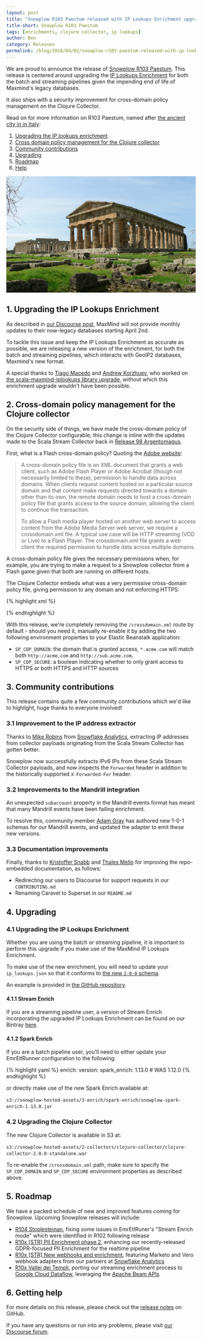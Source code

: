 ```yaml
---
layout: post
title: "Snowplow R103 Paestum released with IP Lookups Enrichment upgrade"
title-short: Snowplow R103 Paestum
tags: [enrichments, clojure collector, ip lookups]
author: Ben
category: Releases
permalink: /blog/2018/04/02/snowplow-r103-paestum-released-with-ip-lookups-enrichment-upgrade/
---
```


We are proud to announce the release of [Snowplow R103 Paestum][release-notes]. This release is
centered around upgrading the [IP Lookups Enrichment][ip-lookups-enrichment] for both the batch and streaming pipelines given
the impending end of life of Maxmind's legacy databases.

It also ships with a security improvement for cross-domain policy management on the Clojure
Collector.

Read on for more information on R103 Paestum, named after [the ancient city in in Italy][paestum]:

<!--more-->

1. [Upgrading the IP lookups enrichment](#ip-lookups)
2. [Cross domain policy management for the Clojure collector](#cdp)
3. [Community contributions](#oss)
4. [Upgrading](#upgrading)
5. [Roadmap](#roadmap)
6. [Help](#help)

![paestum][paestum-img]

<h2 id="ip-lookups">1. Upgrading the IP Lookups Enrichment</h2>

As described in [our Discourse post][disc-ip-lookups], MaxMind will not provide monthly updates to
their now-legacy databases starting April 2nd.

To tackle this issue and keep the IP Lookups Enrichment as accurate as possible, we are
releasing a new version of the enrichment, for both the batch and streaming pipelines, which
interacts with GeoIP2 databases, Maxmind's new format.

A special thanks to [Tiago Macedo][tmacedo] and [Andrew Korzhuev][andrusha], who worked on
[the scala-maxmind-iplookups library upgrade][scala-maxmind-iplookups], without which this
enrichment upgrade wouldn't have been possible.

<h2 id="cdp">2. Cross-domain policy management for the Clojure collector</h2>

On the security side of things, we have made the cross-domain policy of the Clojure Collector
configurable; this change is inline with the updates made to the Scala Stream Collector back in [Release 98 Argentomagus][r98-ssc].

First, what is a Flash cross-domain policy? Quoting the [Adobe website][cross-domain]:

> A cross-domain policy file is an XML document that grants a web client, such as Adobe Flash Player
or Adobe Acrobat (though not necessarily limited to these), permission to handle data across
domains. When clients request content hosted on a particular source domain and that content make
requests directed towards a domain other than its own, the remote domain needs to host a
cross-domain policy file that grants access to the source domain, allowing the client to continue
the transaction.
>
> To allow a Flash media player hosted on another web server to access content from the Adobe Media
Server web server, we require a crossdomain.xml file. A typical use case will be HTTP streaming
(VOD or Live) to a Flash Player. The crossdomain.xml file grants a web client the required
permission to handle data across multiple domains.

A cross-domain policy file gives the necessary permissions when, for example, you are trying to make
a request to a Snowplow collector from a Flash game given that both are running on different hosts.

The Clojure Collector embeds what was a very permissive cross-domain policy file, giving
permission to any domain and not enforcing HTTPS:

{% highlight xml %}
<?xml version="1.0"?>
<cross-domain-policy>
  <allow-access-from domain="*" secure="false" />
</cross-domain-policy>
{% endhighlight %}

With this release, we're completely removing the `/crossdomain.xml` route by default - should you need it, manually re-enable it by adding the two following environment properties to your Elastic Beanstalk application:

- `SP_CDP_DOMAIN`: the domain that is granted access, `*.acme.com` will match both `http://acme.com`
and `http://sub.acme.com`.
- `SP_CDP_SECURE`: a boolean indicating whether to only grant access to HTTPS or both HTTPS and
HTTP sources

<h2 id="oss">3. Community contributions</h2>

This release contains quite a few community contributions which we'd like to highlight, huge thanks
to everyone involved!

<h3 id="ip">3.1 Improvement to the IP address extractor</h3>

Thanks to [Mike Robins][miike] from [Snowflake Analytics][snowflake-analytics], extracting IP
addresses from collector payloads originating from the Scala Stream Collector has gotten better.

Snowplow now successfully extracts IPv6 IPs from these Scala Stream Collector payloads, and now inspects the `Forwarded` header in addition to the
historically supported `X-Forwarded-For` header.

<h3 id="mandrill">3.2 Improvements to the Mandrill integration</h3>

An unexpected `subaccount` property in the Mandrill events format has meant that many Mandrill events have been failing enrichment.

To resolve this, community member [Adam Gray][acgray] has authored new 1-0-1 schemas for our Mandrill events, and updated the adapter to emit these new versions.

<h3 id="doc">3.3 Documentation improvements</h3>

Finally, thanks to [Kristoffer Snabb][ksnabb] and [Thales Mello][thalesmello] for improving the
repo-embedded documentation, as follows:

- Redirecting our users to Discourse for support requests in our `CONTRIBUTING.md`
- Renaming Caravel to Superset in our `README.md`

<h2 id="upgrading">4. Upgrading</h2>

<h3 id="upgrading-ip">4.1 Upgrading the IP Lookups Enrichment</h3>

Whether you are using the batch or streaming pipeline, it is important to perform this upgrade if
you make use of the MaxMind IP Lookups Enrichment.

To make use of the new enrichment, you will need to update your `ip_lookups.json` so that it
conforms to [the new `2-0-0` schema][ip-lookups-schema].

An example is provided in [the GitHub repository][ip-lookups-example].

<h4 id="upgrading-ip-stream">4.1.1 Stream Enrich</h4>

If you are a streaming pipeline user, a version of Stream Enrich incorporating the upgraded IP
Lookups Enrichment can be found on our Bintray [here][se].

<h4 id="upgrading-ip-batch">4.1.2 Spark Enrich</h4>

If you are a batch pipeline user, you'll need to either update your EmrEtlRunner configuration
to the following:

{% highlight yaml %}
enrich:
  version:
    spark_enrich: 1.13.0 # WAS 1.12.0
{% endhighlight %}

or directly make use of the new Spark Enrich available at:

`s3://snowplow-hosted-assets/3-enrich/spark-enrich/snowplow-spark-enrich-1.13.0.jar`

<h3 id="upgrading-clj">4.2 Upgrading the Clojure Collector</h3>

The new Clojure Collector is available in S3 at:

`s3://snowplow-hosted-assets/2-collectors/clojure-collector/clojure-collector-2.0.0-standalone.war`

To re-enable the `/crossdomain.xml` path, make sure to specify the `SP_CDP_DOMAIN` and `SP_CDP_SECURE`
environment properties as described above.

<h2 id="roadmap">5. Roadmap</h2>

We have a packed schedule of new and improved features coming for Snowplow. Upcoming Snowplow releases will include:

* [R104 Stoplesteinan][r104-fix], fixing some issues in EmrEtlRuner's "Stream Enrich mode" which were identified in R102 following release
* [R10x [STR] PII Enrichment phase 2][r10x-pii], enhancing our recently-released GDPR-focused PII
  Enrichment for the realtime pipeline
* [R10x [STR] New webhooks and enrichment][r10x-ms], featuring Marketo and Vero webhook adapters from our partners at [Snowflake Analytics][snowflake-analytics]
* [R10x Vallei dei Templi][r10x-str], porting our streaming enrichment process to
  [Google Cloud Dataflow][dataflow], leveraging the [Apache Beam APIs][beam]

<h2 id="help">6. Getting help</h2>

For more details on this release, please check out the [release notes][release-notes] on GitHub.

If you have any questions or run into any problems, please visit [our Discourse forum][discourse].

[paestum]: https://en.wikipedia.org/wiki/Paestum
[paestum-img]: /assets/img/blog/2018/04/paestum.jpg

[release-notes]: https://github.com/snowplow/snowplow/releases/tag/r103-paestum
[discourse]: http://discourse.snowplowanalytics.com/

[r104-fix]: https://github.com/snowplow/snowplow/milestone/157
[r10x-pii]: https://github.com/snowplow/snowplow/milestone/153
[r10x-str]: https://github.com/snowplow/snowplow/milestone/151
[r10x-ms]: https://github.com/snowplow/snowplow/milestone/158

[r98-ssc]: https://snowplowanalytics.com/blog/2018/01/05/snowplow-r98-argentomagus/#flash

[dataflow]: https://cloud.google.com/dataflow/
[beam]: https://beam.apache.org/
[cross-domain]: http://www.adobe.com/devnet/adobe-media-server/articles/cross-domain-xml-for-streaming.html

[ip-lookups-enrichment]: https://github.com/snowplow/snowplow/wiki/IP-lookups-enrichment
[disc-ip-lookups]: https://discourse.snowplowanalytics.com/t/end-of-life-for-the-maxmind-legacy-ip-lookups-databases-important/1863
[scala-maxmind-iplookups]: https://github.com/snowplow/scala-maxmind-iplookups
[ip-lookups-schema]: https://github.com/snowplow/iglu-central/blob/master/schemas/com.snowplowanalytics.snowplow/ip_lookups/jsonschema/2-0-0
[ip-lookups-example]: https://github.com/snowplow/snowplow/blob/r103-paestum/3-enrich/config/enrichments/ip_lookups.json

[se]: https://bintray.com/snowplow/snowplow-generic/snowplow-stream-enrich/0.16.0#files

[miike]: https://github.com/miike
[snowflake-analytics]: https://www.snowflake-analytics.com/
[acgray]: https://github.com/acgray
[ksnabb]: https://github.com/ksnabb
[thalesmello]: https://github.com/thalesmello

[tmacedo]: https://github.com/tmacedo
[andrusha]: https://github.com/andrusha
